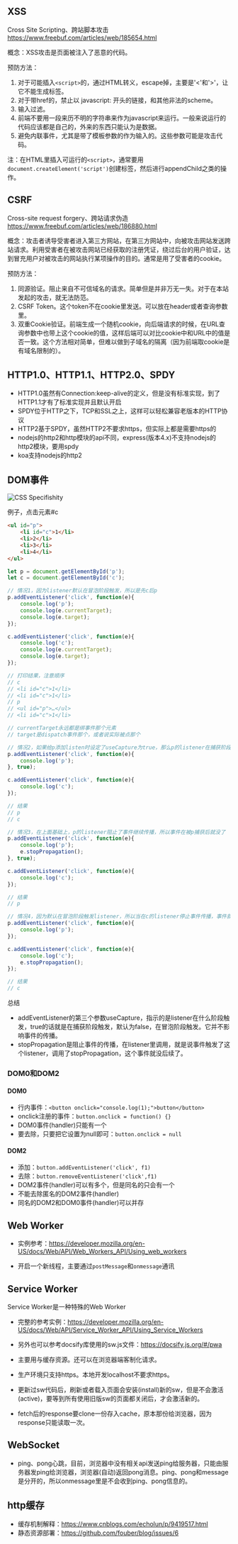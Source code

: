 ## XSS
Cross Site Scripting、跨站脚本攻击
https://www.freebuf.com/articles/web/185654.html

概念：XSS攻击是页面被注入了恶意的代码。

预防方法：

1. 对于可能插入`<script>`的，通过HTML转义，escape掉，主要是'<'和'>'，让它不能生成标签。
2. 对于带href的，禁止以 javascript: 开头的链接，和其他非法的scheme。
3. 输入过滤。
4. 前端不要用一段来历不明的字符串来作为javascript来运行。一般来说运行的代码应该都是自己的，外来的东西只能认为是数据。
5. 避免内联事件，尤其是带了模板参数的作为输入的。这些参数可能是攻击代码。

注：在HTML里插入可运行的`<script>`，通常要用`document.createElement('script')`创建标签，然后进行appendChild之类的操作。

## CSRF
Cross-site request forgery、跨站请求伪造
https://www.freebuf.com/articles/web/186880.html

概念：攻击者诱导受害者进入第三方网站，在第三方网站中，向被攻击网站发送跨站请求。利用受害者在被攻击网站已经获取的注册凭证，绕过后台的用户验证，达到冒充用户对被攻击的网站执行某项操作的目的。通常是用了受害者的cookie。

预防方法：

1. 同源验证。阻止来自不可信域名的请求。简单但是并非万无一失。对于在本站发起的攻击，就无法防范。
2. CSRF Token。这个token不在cookie里发送。可以放在header或者查询参数里。
3. 双重Cookie验证。前端生成一个随机cookie，向后端请求的时候，在URL查询参数中也带上这个cookie的值，这样后端可以对比cookie中和URL中的值是否一致。这个方法相对简单，但难以做到子域名的隔离（因为前端取cookie是有域名限制的）。

## HTTP1.0、HTTP1.1、HTTP2.0、SPDY

* HTTP1.0虽然有Connection:keep-alive的定义，但是没有标准实现，到了HTTP1.1才有了标准实现并且默认开启
* SPDY位于HTTP之下，TCP和SSL之上，这样可以轻松兼容老版本的HTTP协议
* HTTP2基于SPDY，虽然HTTP2不要求https，但实际上都是需要https的
* nodejs的http2和http模块的api不同，express(版本4.x)不支持nodejs的http2模块，要用spdy
* koa支持nodejs的http2

## DOM事件
![CSS Specifishity](https://raw.githubusercontent.com/BoatingZeng/NewNote/master/img/dom_event.png)

例子，点击元素#c
```html
<ul id="p">
    <li id="c">1</li>
    <li>2</li>
    <li>3</li>
    <li>4</li>
</ul>
```

```js
let p = document.getElementById('p');
let c = document.getElementById('c');

// 情况1，因为listener默认在冒泡阶段触发，所以是先c后p
p.addEventListener('click', function(e){
    console.log('p');
    console.log(e.currentTarget);
    console.log(e.target);
});

c.addEventListener('click', function(e){
    console.log('c');
    console.log(e.currentTarget);
    console.log(e.target);
});

// 打印结果，注意顺序
// c
// <li id=​"c">​1​</li>​
// <li id=​"c">​1​</li>​
// p
// <ul id=​"p">​…​</ul>​
// <li id=​"c">​1​</li>​

// currentTarget永远都是绑事件那个元素
// target是dispatch事件那个，或者说实际被点那个

// 情况2，如果给p添加listen时设定了useCapture为true，那么p的listener在捕获阶段就触发，所以先p后c
p.addEventListener('click', function(e){
    console.log('p');
}, true);

c.addEventListener('click', function(e){
    console.log('c');
});

// 结果
// p
// c

// 情况3，在上面基础上，p的listener阻止了事件继续传播，所以事件在被p捕获后就没了
p.addEventListener('click', function(e){
    console.log('p');
    e.stopPropagation();
}, true);

c.addEventListener('click', function(e){
    console.log('c');
});

// 结果
// p

// 情况4，因为默认在冒泡阶段触发listener，所以当在c的listener停止事件传播，事件就冒泡不到p，也就触发不了p的listener，尽管它曾被p捕获过，但是这里捕获阶段不触发listener
p.addEventListener('click', function(e){
    console.log('p');
});

c.addEventListener('click', function(e){
    console.log('c');
    e.stopPropagation();
});

// 结果
// c
```

总结

* addEventListener的第三个参数useCapture，指示的是listener在什么阶段触发，true的话就是在捕获阶段触发，默认为false，在冒泡阶段触发。它并不影响事件的传播。
* stopPropagation是阻止事件的传播，在listener里调用，就是说事件触发了这个listener，调用了stopPropagation，这个事件就没后续了。

### DOM0和DOM2

#### DOM0
* 行内事件：`<button onclick="console.log(1);">button</button>`
* onclick注册的事件：`button.onclick = function() {}`
* DOM0事件(handler)只能有一个
* 要去除，只要把它设置为null即可：`button.onclick = null`

#### DOM2
* 添加：`button.addEventListener('click', f1)`
* 去除：`button.removeEventListener('click',f1)`
* DOM2事件(handler)可以有多个，但是同名的只会有一个
* 不能去除匿名的DOM2事件(handler)
* 同名的DOM2和DOM0事件(handler)可以并存

## Web Worker
* 实例参考：https://developer.mozilla.org/en-US/docs/Web/API/Web_Workers_API/Using_web_workers

* 开启一个新线程，主要通过`postMessage`和`onmessage`通讯

## Service Worker
Service Worker是一种特殊的Web Worker

* 完整的参考实例：https://developer.mozilla.org/en-US/docs/Web/API/Service_Worker_API/Using_Service_Workers
* 另外也可以参考docsify库使用的sw.js文件：https://docsify.js.org/#/pwa

* 主要用与缓存资源。还可以在浏览器端客制化请求。
* 生产环境只支持https。本地开发localhost不要求https。
* 更新过sw代码后，刷新或者载入页面会安装(install)新的sw，但是不会激活(active)，要等到所有使用旧版sw的页面都关闭后，才会激活新的。
* fetch后的response要clone一份存入cache，原本那份给浏览器，因为response只能读取一次。

## WebSocket

* ping、pong心跳，目前，浏览器中没有相关api发送ping给服务器，只能由服务器发ping给浏览器，浏览器(自动)返回pong消息。ping、pong和message是分开的，所以onmessage里是不会收到ping、pong信息的。

## http缓存
* 缓存机制解释：https://www.cnblogs.com/echolun/p/9419517.html
* 静态资源部署：https://github.com/fouber/blog/issues/6
